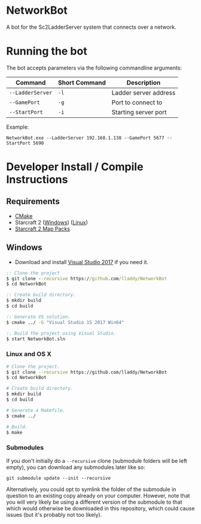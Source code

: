 # NetworkBot
A bot for the Sc2LadderServer system that connects over a network.

# Running the bot
The bot accepts parameters via the following commandline arguments:

| Command | Short Command | Description |
|---|---|---|        
| `--LadderServer`  |`-l`|	Ladder server address   |
| `--GamePort`      |`-g`|	Port to connect to      |
| `--StartPort`     |`-i`|	Starting server port    |
Example:
```
NetworkBot.exe --LadderServer 192.168.1.138 --GamePort 5677 --StartPort 5690
```

# Developer Install / Compile Instructions
## Requirements
* [CMake](https://cmake.org/download/)
* Starcraft 2 ([Windows](https://starcraft2.com/en-us/)) ([Linux](https://github.com/Blizzard/s2client-proto#linux-packages)) 
* [Starcraft 2 Map Packs](https://github.com/Blizzard/s2client-proto#map-packs) 

## Windows

* Download and install [Visual Studio 2017](https://www.visualstudio.com/downloads/) if you need it.

```bat
:: Clone the project
$ git clone --recursive https://github.com/lladdy/NetworkBot
$ cd NetworkBot

:: Create build directory.
$ mkdir build
$ cd build

:: Generate VS solution.
$ cmake ../ -G "Visual Studio 15 2017 Win64"

:: Build the project using Visual Studio.
$ start NetworkBot.sln
```

 ### Linux and OS X
 
 ```bash
 # Clone the project.
 $ git clone --recursive https://github.com/lladdy/NetworkBot
 $ cd NetworkBot
 
 # Create build directory.
 $ mkdir build
 $ cd build
 
 # Generate a Makefile.
 $ cmake ../
 
 # Build.
 $ make
 ```

### Submodules
If you don't initially do a `--recursive` clone (submodule folders will be left empty), you can download any submodules later like so:
```
git submodule update --init --recursive
```
Alternatively, you could opt to symlink the folder of the submodule in question to an existing copy already on your computer. However, note that you will very likely be using a different version of the submodule to that which would otherwise be downloaded in this repository, which could cause issues (but it's probably not too likely). 
